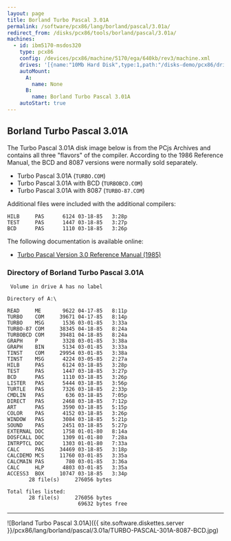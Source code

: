 ```yaml
---
layout: page
title: Borland Turbo Pascal 3.01A
permalink: /software/pcx86/lang/borland/pascal/3.01a/
redirect_from: /disks/pcx86/tools/borland/pascal/3.01a/
machines:
  - id: ibm5170-msdos320
    type: pcx86
    config: /devices/pcx86/machine/5170/ega/640kb/rev3/machine.xml
    drives: '[{name:"10Mb Hard Disk",type:1,path:"/disks-demo/pcx86/drives/10mb/MSDOS320-C400.json"}]'
    autoMount:
      A:
        name: None
      B:
        name: Borland Turbo Pascal 3.01A
    autoStart: true
---
```


Borland Turbo Pascal 3.01A
--------------------------

The Turbo Pascal 3.01A disk image below is from the PCjs Archives and contains all three "flavors" of the
compiler.  According to the 1986 Reference Manual, the BCD and 8087 versions were normally sold separately.

- Turbo Pascal 3.01A (`TURBO.COM`) 
- Turbo Pascal 3.01A with BCD (`TURBOBCD.COM`) 
- Turbo Pascal 3.01A with 8087  (`TURBO-87.COM`)

Additional files were included with the additional compilers:

	HILB     PAS      6124 03-18-85   3:28p
	TEST     PAS      1447 03-18-85   3:27p
	BCD      PAS      1110 03-18-85   3:26p

The following documentation is available online:

- [Turbo Pascal Version 3.0 Reference Manual (1985)](http://bitsavers.org/pdf/borland/turbo_pascal/Turbo_Pascal_Version_3.0_Reference_Manual_1985.pdf)

### Directory of Borland Turbo Pascal 3.01A

	 Volume in drive A has no label

	Directory of A:\

	READ     ME       9622 04-17-85   8:11p
	TURBO    COM     39671 04-17-85   8:14p
	TURBO    MSG      1536 03-01-85   3:33a
	TURBO-87 COM     38345 04-18-85   8:24a
	TURBOBCD COM     39481 04-18-85   8:24a
	GRAPH    P        3328 03-01-85   3:38a
	GRAPH    BIN      5134 03-01-85   3:33a
	TINST    COM     29954 03-01-85   3:38a
	TINST    MSG      4224 03-05-85   2:27a
	HILB     PAS      6124 03-18-85   3:28p
	TEST     PAS      1447 03-18-85   3:27p
	BCD      PAS      1110 03-18-85   3:26p
	LISTER   PAS      5444 03-18-85   3:56p
	TURTLE   PAS      7326 03-18-85   2:33p
	CMDLIN   PAS       636 03-18-85   7:05p
	DIRECT   PAS      2468 03-18-85   7:12p
	ART      PAS      3590 03-18-85   5:15p
	COLOR    PAS      4152 03-18-85   3:26p
	WINDOW   PAS      3084 03-18-85   5:21p
	SOUND    PAS      2451 03-18-85   5:27p
	EXTERNAL DOC      1758 01-01-80   8:14a
	DOSFCALL DOC      1309 01-01-80   7:28a
	INTRPTCL DOC      1303 01-01-80   7:33a
	CALC     PAS     34469 03-18-85   3:18p
	CALCDEMO MCS     11760 03-01-85   3:35a
	CALCMAIN PAS       780 03-01-85   3:36a
	CALC     HLP      4803 03-01-85   3:35a
	ACCESS3  BOX     10747 03-18-85   3:34p
	       28 file(s)     276056 bytes

	Total files listed:
	       28 file(s)     276056 bytes
	                       69632 bytes free

---

![Borland Turbo Pascal 3.01A]({{ site.software.diskettes.server }}/pcx86/lang/borland/pascal/3.01a/TURBO-PASCAL-301A-8087-BCD.jpg)

